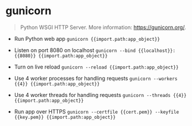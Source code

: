# gunicorn
> Python WSGI HTTP Server.
> More information: <https://gunicorn.org/>.

- Run Python web app
`gunicorn {{import.path:app_object}}`

- Listen on port 8080 on localhost
`gunicorn --bind {{localhost}}:{{8080}} {{import.path:app_object}}`

- Turn on live reload
`gunicorn --reload {{import.path:app_object}}`

- Use 4 worker processes for handling requests
`gunicorn --workers {{4}} {{import.path:app_object}}`

- Use 4 worker threads for handling requests
`gunicorn --threads {{4}} {{import.path:app_object}}`

- Run app over HTTPS
`gunicorn --certfile {{cert.pem}} --keyfile {{key.pem}} {{import.path:app_object}}`
